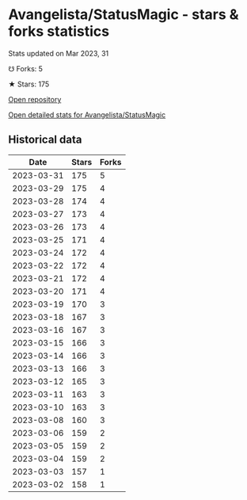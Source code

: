 # Avangelista/StatusMagic - stars & forks statistics

Stats updated on Mar 2023, 31

☋ Forks: 5

★ Stars: 175

[Open repository](https://github.com/Avangelista/StatusMagic)

[Open detailed stats for Avangelista/StatusMagic](https://reviewgithub.com/rep/Avangelista/StatusMagic)

## Historical data
| Date | Stars | Forks |
|------|-------|-------|
| 2023-03-31 | 175 | 5 | 
| 2023-03-29 | 175 | 4 | 
| 2023-03-28 | 174 | 4 | 
| 2023-03-27 | 173 | 4 | 
| 2023-03-26 | 173 | 4 | 
| 2023-03-25 | 171 | 4 | 
| 2023-03-24 | 172 | 4 | 
| 2023-03-22 | 172 | 4 | 
| 2023-03-21 | 172 | 4 | 
| 2023-03-20 | 171 | 4 | 
| 2023-03-19 | 170 | 3 | 
| 2023-03-18 | 167 | 3 | 
| 2023-03-16 | 167 | 3 | 
| 2023-03-15 | 166 | 3 | 
| 2023-03-14 | 166 | 3 | 
| 2023-03-13 | 166 | 3 | 
| 2023-03-12 | 165 | 3 | 
| 2023-03-11 | 163 | 3 | 
| 2023-03-10 | 163 | 3 | 
| 2023-03-08 | 160 | 3 | 
| 2023-03-06 | 159 | 2 | 
| 2023-03-05 | 159 | 2 | 
| 2023-03-04 | 159 | 2 | 
| 2023-03-03 | 157 | 1 | 
| 2023-03-02 | 158 | 1 | 

